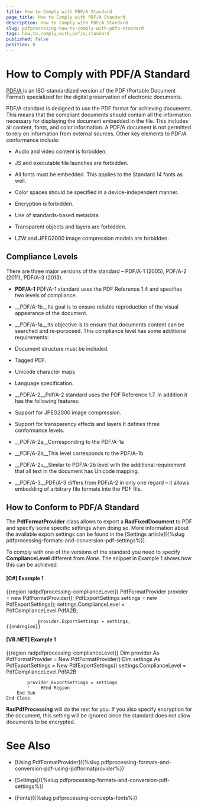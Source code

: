 ```yaml
---
title: How to Comply with PDF/A Standard
page_title: How to Comply with PDF/A Standard
description: How to Comply with PDF/A Standard
slug: pdfprocessing-how-to-comply-with-pdfa-standard
tags: how,to,comply,with,pdf/a,standard
published: False
position: 0
---
```


# How to Comply with PDF/A Standard



[
              PDF/A
            ](
            http://en.wikipedia.org/?title=PDF/A
          )
      is an ISO-standardized version of the PDF (Portable Document Format) specialized 
      for the digital preservation of electronic documents.

PDF/A standard is designed to use the PDF format for achieving documents.
        This means that the compliant documents should contain all the information necessary
        for displaying the document embedded in the file. This includes all content, fonts, and color information.
        A PDF/A document is not permitted to rely on information from external sources. Other key elements to
        PDF/A conformance include:
      

* Audio and video content is forbidden.

* JS and executable file launches are forbidden.

* All fonts must be embedded. This applies to the Standard 14 fonts as well.

* Color spaces should be specified in a device-independent manner.

* Encryption is forbidden.

* Use of standards-based metadata.

* Transparent objects and layers are forbidden.

* LZW and JPEG2000 image compression models are forbidden.

## Compliance Levels

There are three major versions of the standard – PDF/A-1 (2005), PDF/A-2 (2011), PDF/A-3 (2013).

* __PDF/A-1__ PDF/A-1 standard uses the PDF Reference 1.4 and specifies two levels of compliance.
            

* __PDF/A-1b__Its goal is to ensure reliable reproduction of the visual appearance of the document.

* __PDF/A-1a__Its objective is to ensure that documents content can be searched and re-purposed. 
                This compliance level has some additional requirements:

* Document structure must be included.

* Tagged PDF.

* Unicode character maps

* Language specification.

* __PDF/A-2__Pdf/A-2 standard uses the PDF Reference 1.7. In addition it has the following features:

* Support for JPEG2000 image compression.

* Support for transparency effects and layers.It defines three conformance levels.

* __PDF/A-2a__Corresponding to the PDF/A-1a

* __PDF/A-2b__This level corresponds to the PDF/A-1b.

* __PDF/A-2u__Similar to PDF/A-2b level with the additional requirement that all text in the document has Unicode mapping.

* __PDF/A-3__PDF/A-3 differs from PDF/A-2 in only one regard – it allows embedding of arbitrary file formats into the PDF file.

## How to Conform to PDF/A Standard

The __PdfFormatProvider__ class allows to export a __RadFixedDocument__
          to PDF and specify some specific settings when doing so. More information about the available export settings can be
          found in the  [Settings article]({%slug pdfprocessing-formats-and-conversion-pdf-settings%}).

To comply with one of the versions of the standard you need to specify __ComplianceLevel__ different from 
        *None*. The snippet in Example 1 shows how this can be achieved.

#### __[C#] Example 1__

{{region radpdfprocessing-complianceLevel}}
	            PdfFormatProvider provider = new PdfFormatProvider();
	            PdfExportSettings settings = new PdfExportSettings();
	            settings.ComplianceLevel = PdfComplianceLevel.PdfA2B;
	
	            provider.ExportSettings = settings;
	{{endregion}}



#### __[VB.NET] Example 1__

{{region radpdfprocessing-complianceLevel}}
	        Dim provider As PdfFormatProvider = New PdfFormatProvider()
	        Dim settings As PdfExportSettings = New PdfExportSettings()
	        settings.ComplianceLevel = PdfComplianceLevel.PdfA2B
	
	        provider.ExportSettings = settings
	        '	 #End Region
	    End Sub
	End Class



__RadPdfProcessing__  will do the rest for you. If you also specify encryption for the document,
          this setting will be ignored since the standard does not allow documents to be encrypted.

# See Also

 * [Using PdfFormatProvider]({%slug pdfprocessing-formats-and-conversion-pdf-using-pdfformatprovider%})

 * [Settings]({%slug pdfprocessing-formats-and-conversion-pdf-settings%})

 * [Fonts]({%slug pdfprocessing-concepts-fonts%})
